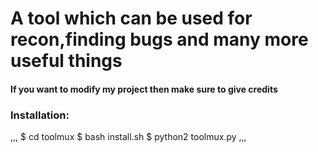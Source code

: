 # A tool which can be used for recon,finding bugs and many more useful things 

#### If you want to modify my project then make sure to give credits 


### Installation:
,,,
$ cd toolmux
$ bash install.sh
$ python2 toolmux.py
,,,


      
                                                                    
              
